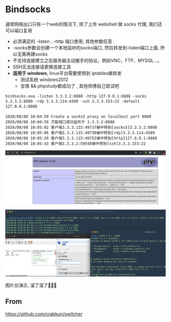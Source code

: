 # Bindsocks

通常网络出口只有一个web的情况下, 除了上传 webshell 做 socks 代理, 我们还可以端口复用

- 必须满足的 -listen , -http 端口使用, 其他参数任意
- -socks参数会创建一个本地监听的socks端口, 然后转发到-listen端口上面, 所以无需再建socks
- 不支持连接建立之后服务器主动握手的协议，例如VNC，FTP，MYSQL…。
- SSH无法连接请更换连接工具
- **适用于 windows**, linux平台需要使用到 iptables做转发
    - 测试系统 windows2012
    - 宝塔 && phpstudy都成功了 , 其他师傅自己尝试吧

```
bindsocks.exe -listen 3.3.3.2:8888 -http 127.0.0.1:8888 -socks 3.3.3.2:8880 -rdp 3.3.3.114:4389 -ssh 3.3.3.153:22 -default 127.0.0.1:8888

2020/08/08 10:04:59 Create a socks5 proxy on localhost port 8880
2020/08/08 10:04:59 万能端口成功监听于 3.3.3.2:8888
2020/08/08 10:05:02 客户端3.3.3.115:49737被中转到[socks5]3.3.3.2:8880
2020/08/08 10:05:06 客户端3.3.3.115:49738被中转到[rdp]3.3.3.114:4389
2020/08/08 10:05:20 客户端3.3.3.115:49752被中转到[http]127.0.0.1:8888
2020/08/08 10:05:43 客户端3.3.3.2:59548被中转到[ssh]3.3.3.153:22
```



![image-20200808101444696](README.assets/image-20200808101444696.png)

![image-20200808101035415](README.assets/image-20200808101035415.png)

图片仅演示, 溜了溜了🤪🤪🤪

## From

https://github.com/crabkun/switcher

